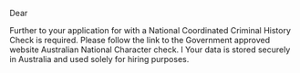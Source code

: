 Dear <insert name>

Further to your application for <Role> with <school> a National Coordinated Criminal History Check is required.
Please follow the link to the Government approved website Australian National Character check. <link to check>l
Your data is stored securely in Australia and used solely for hiring purposes.
